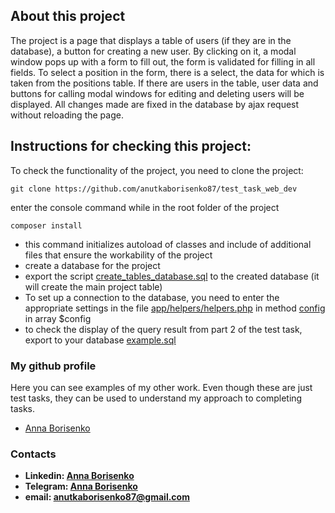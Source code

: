 ## About this project
The project is a page that displays a table of users (if they are in the database), a button for creating a new user. By clicking on it, a modal window pops up with a form to fill out, the form is validated for filling in all fields. To select a position in the form, there is a select, the data for which is taken from the positions table.
If there are users in the table, user data and buttons for calling modal windows for editing and deleting users will be displayed.
All changes made are fixed in the database by ajax request without reloading the page.


## Instructions for checking this project:

To check the functionality of the project, you need to clone the project:

```
git clone https://github.com/anutkaborisenko87/test_task_web_dev

```

enter the console command while in the root folder of the project

```
composer install 
```

- this command initializes autoload of classes and include of additional files that ensure the workability
  of the project
- create a database for the project
- export the script [create_tables_database.sql](https://github.com/anutkaborisenko87/test_task_web_dev/blob/main/create_tables_database.sql) to
  the created database (it will create the main project table)
- To set up a connection to the database, you need to enter the appropriate settings in the
  file [app/helpers/helpers.php](https://github.com/anutkaborisenko87/test_task_web_dev/blob/main/app/helpers/helpers.php)
  in
  method [config](https://github.com/anutkaborisenko87/test_task_web_dev/blob/main/app/helpers/helpers.php#L47)
  in array $config
- to check the display of the query result from part 2 of the test task, export to your database [example.sql](https://github.com/anutkaborisenko87/test_task_web_dev/blob/main/example.sql)
### My github profile

Here you can see examples of my other work. Even though these are just test tasks, they can be used to understand my
approach to completing tasks.

- [Anna Borisenko](https://github.com/anutkaborisenko87/)

### Contacts

- **Linkedin: [Anna Borisenko](https://www.linkedin.com/in/anna-borisenko-695837213/)**
- **Telegram: [Anna Borisenko](https://t.me/AnutkaBorisenko)**
- **email: [anutkaborisenko87@gmail.com](anutkaborisenko87@gmail.com)**